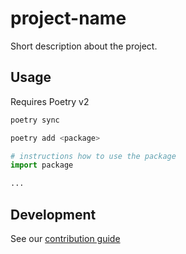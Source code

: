 # project-name

Short description about the project.

## Usage

Requires Poetry v2

```sh
poetry sync
```

```sh
poetry add <package>
```

```python
# instructions how to use the package
import package

...
```

## Development

See our [contribution guide](CONTRIBUTING.md)
